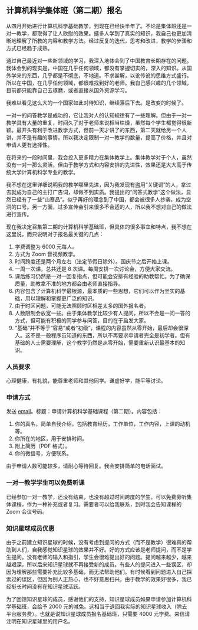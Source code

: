<div class="inner">
<h2>计算机科学集体班（第二期）报名</h2>
<p>从四月开始进行计算机科学基础教学，到现在已经快半年了。不论是集体班还是一对一教学，都取得了让人欣慰的效果。挺多人学到了真实的知识，我自己也更加清晰地理解了所教的内容和教学方法。经过反复的迭代，思考和改进，教学的步骤和方式已经趋于成熟。</p>
<p>通过自己最近对一些新领域的学习，我深入地体会到了中国教育长期存在的问题。我体会到的现实是，中国在几乎任何领域，都没有掌握切实的，深入的知识。从国外学来的东西，几乎都是不彻底，不地道。不求甚解，以讹传讹的思维方式盛行。所以在中国，在几乎任何领域，都很难找到好的老师。我自己感兴趣的几个领域，目前都只能靠自己去琢磨，或者直接从国外资源学习。</p>
<p>我难以看见这么大的一个国家如此对待知识，继续落后下去。是改变的时候了。</p>
<p>一对一的问答教学是成功的，它让我对人的认知规律有了一些理解。但由于一对一教学具有大量的重复，时间久了对于老师来说相当枯燥，虽然每个学生都觉得很新颖。最开头有利于改进教学方式，但前一天才讲了的东西，第二天就给另一个人讲，并不是有趣的事情。所以我决定限制一对一教学的数量，提高了价格，并且对申请人更有选择性。</p>
<p>在将来的一段时间里，我会投入更多精力在集体教学上。集体教学对于个人，虽然没有一对一那么灵活，但由于教学方式和内容安排的先进性，效果还是大大高于传统大学计算机科学专业的教学。</p>
<p>我不想在这里详细说明我的教学哪里先进，因为我发现有盗用“关键词”的人，拿过去就成为自己的主打广告词，却做不到实质。我提出的“问答式教学”这个做法，显然已经有了一些“山寨品”。似乎再好的理念到了中国，都会被很多人抄袭，成为空洞的口号。另一方面，过多宣传会引来很多不合适的人，所以我不想对自己的做法进行宣传。</p>
<p>现在我决定召集第二期的计算机科学基础班，但具体的很多事宜和特点，我不想在这里说，而只说明对于报名最关键的几点：</p>
<ol>
<li>学费调整为 6000 元每人。</li>
<li>方式为 Zoom 音视频教学。</li>
<li>时间跨度还是两个月左右（法定节假日除外）。国庆节之后开始上课。</li>
<li>一周一次课，总共还是 8 次课。每周安排一次讨论会，方便大家交流。</li>
<li>课后练习仍然是一对一回复指点，但可能会安排有经验的助教帮忙。为了确保质量，助教拿不准的地方都会由老师直接指导。</li>
<li>内容包含了计算机科学最根源，最本质的一些思想，它们可以作为坚实的基础，用以理解和掌握更广泛的知识。</li>
<li>由于时区问题，可能无法照顾时区相差太多的国外报名者。</li>
<li>人数限制会放宽一些。由于集体教学比较少有人提问，所以不会是一问一答的方式，但可能有积极的同学参与问答，目的在于启发大家。</li>
<li>“基础”并不等于“容易”或者“初级”，课程的内容虽然从零开始，最后却会很深入。这不是一般程序员知道的东西，所以不再要求申请者完全是初学者。但有基础的人士需要理解，这个教学仍然是从零开始，需要重新认识最基本的知识。</li>
</ol>
<h3 id="人员要求">人员要求</h3>
<p>心理健康，有礼貌，能尊重老师和其他同学。谦虚好学，能平等讨论。</p>
<h3 id="申请方式">申请方式</h3>
<p>发送 <a href="mailto:yinwang.advising@icloud.com">email</a>。标题：申请计算机科学基础课程（第二期）。内容包括：</p>
<ol>
<li>你的真名，简单自我介绍，包括教育经历，工作单位，工作内容，上课的动机等。</li>
<li>你所在的地区，用于安排时间。</li>
<li>附上简历（PDF 格式）。</li>
<li>你的微信号，方便联系。</li>
</ol>
<p>由于申请人数可能较多，请耐心等待回复。我会安排简单的电话面试。</p>
<h3 id="一对一教学学生可以免费听课">一对一教学学生可以免费听课</h3>
<p>已经参加一对一教学，还没有结束，也没有超过时间跨度的学生，可以免费旁听集体课程，作为一种补充或者复习。需要者可以给我联系，到时我会告知课程的 Zoom 会议号码。</p>
<h3 id="知识星球成员优惠">知识星球成员优惠</h3>
<p>由于之前建立知识星球的时候，没有考虑到提问的方式（而不是教学）很难真的帮助到人们，自我感觉知识星球的效果并不好。好的方式应该是老师提问，而不是学生提问。没有老师的输入和指引，学生会很难提出好的问题。提问越来越少，越来越艰深，所以后来知识星球就不再接受新的成员。有些人的提问进入一些误区，却因为理解那些需要补充比较多基础，而无法帮助他们。有时候看到问题进入自己探索过的误区，但因为别人正热心，也不好意思扫兴。由于教学的效果好很多，我已经挺长时间没有在知识星球活跃。</p>
<p>为了回馈知识星球的成员，感谢他们的支持，知识星球成员如果申请参加计算机科学基础班，会给予 2000 元的减免。这相当于退回我实际的知识星球收入（除去平台服务费）。也就是说知识星球成员报名基础班，只需要 4000 元学费。来信请注明在知识星球里的用户名。</p>
</div>
    